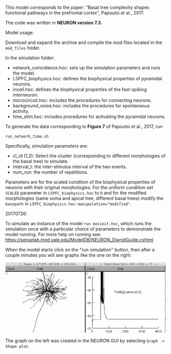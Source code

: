 This model corresponds to the paper: "Basal tree complexity shapes functional pathways in the prefrontal cortex", Papoutsi et al., 2017.

The code was written in **NEURON version 7.3**.

Model usage:

Download and expand the archive and compile the mod files located in the `mod_files` folder.

In the simulation folder:
- network_coincidence.hoc: sets up the simulation parameters and runs the model.
- L5PFC_biophysics.hoc: defines the biophysical properties of pyramidal neurons.
- incell.hoc: defines the biophysical properties of the fast-spiking interneuron.
- microcircuit.hoc: includes the procedures for connecting neurons.
- background_noise.hoc: includes the procedures for spontaneous activity.
- time_stim.hoc: includes procedures for activating the pyramidal neurons.

To generate the data corresponding to **Figure 7** of Papoutsi et al., 2017, run
```
run_network_time.sh
```
Specifically, simulation parameters are:
- cl_id (1,2): Select the cluster (corresponding to different morphologies of the basal tree) to simulate.
- interval_t: the inter-stimulus interval of the two events.
- num_run: the number of repetitions.

Parameters are for the scaled condition of the biophysical properties of neurons with their original morphologies. For the uniform condition set `SCALED` parameter in `L5PFC_biophysics.hoc` to `0` and for the modified morphologies (same soma and apical tree, different basal trees) modify the `basepath` in `L5PFC_biophysics.hoc`: `manipulation="modified"`.

20170726:
    
To simulate an instance of the model `run mosinit.hoc`, which runs the simulation once with a particular choice of parameters to demonstrate
the model running.  For more help on running see: https://senselab.med.yale.edu/ModelDB/NEURON_DwnldGuide.cshtml

When the model starts click on the "run simulation" button, then after a couple minutes you will see graphs like the one on the right:

<img src="./screenshot.png" alt="screenshot" width="550">

The graph on the left was created in the NEURON GUI by selecting `Graph -> Shape plot`.
